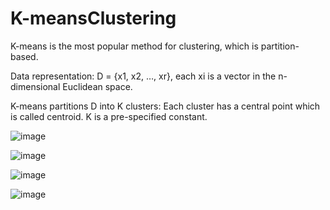 # K-meansClustering
K-means is the most popular method for clustering, which is partition-based.

Data representation: D = {x1, x2, …, xr}, each xi is a vector in the n-dimensional Euclidean space.

K-means partitions D into K clusters:
Each cluster has a central point which is called centroid.
K is a pre-specified constant.

![image](https://user-images.githubusercontent.com/115894727/223158596-5980124f-0b54-4a37-94e4-da2d710a98fd.png)

![image](https://user-images.githubusercontent.com/115894727/223158663-ea997c6e-431e-4f4c-99ff-de26f8817094.png)

![image](https://user-images.githubusercontent.com/115894727/223158732-671bf57b-a49e-4fd8-b16b-ff740acf7bba.png)

![image](https://user-images.githubusercontent.com/115894727/223158940-092ab5f1-94f0-44be-86f0-fbae4379e9ac.png)

